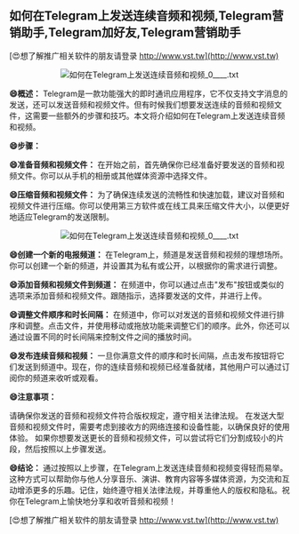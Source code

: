 ## **如何在Telegram上发送连续音频和视频,Telegram营销助手,Telegram加好友,Telegram营销助手**

[😍想了解推广相关软件的朋友请登录 http://www.vst.tw](http://www.vst.tw)

 <center><img src="https://vst.tw/MP4/tuiguang/png/7.png" alt="如何在Telegram上发送连续音频和视频_0____.txt"></center>

**😄概述：**
Telegram是一款功能强大的即时通讯应用程序，它不仅支持文字消息的发送，还可以发送音频和视频文件。但有时候我们想要发送连续的音频和视频文件，这需要一些额外的步骤和技巧。本文将介绍如何在Telegram上发送连续音频和视频。

**😄步骤：**

**😄准备音频和视频文件：**
在开始之前，首先确保你已经准备好要发送的音频和视频文件。你可以从手机的相册或其他媒体资源中选择文件。

**😄压缩音频和视频文件：**
为了确保连续发送的流畅性和快速加载，建议对音频和视频文件进行压缩。你可以使用第三方软件或在线工具来压缩文件大小，以便更好地适应Telegram的发送限制。

 <center><img src="https://vst.tw/MP4/tuiguang/png/3.png" alt="如何在Telegram上发送连续音频和视频_0____.txt"></center>

**😄创建一个新的电报频道：**
在Telegram上，频道是发送音频和视频的理想场所。你可以创建一个新的频道，并设置其为私有或公开，以根据你的需求进行调整。

**😄添加音频和视频文件到频道：**
在频道中，你可以通过点击"发布"按钮或类似的选项来添加音频和视频文件。跟随指示，选择要发送的文件，并进行上传。

**😄调整文件顺序和时长间隔：**
在频道中，你可以对发送的音频和视频文件进行排序和调整。点击文件，并使用移动或拖放功能来调整它们的顺序。此外，你还可以通过设置不同的时长间隔来控制文件之间的播放时间。

**😄发布连续音频和视频：**
一旦你满意文件的顺序和时长间隔，点击发布按钮将它们发送到频道中。现在，你的连续音频和视频已经准备就绪，其他用户可以通过订阅你的频道来收听或观看。

**😄注意事项：**

请确保你发送的音频和视频文件符合版权规定，遵守相关法律法规。
在发送大型音频和视频文件时，需要考虑到接收方的网络连接和设备性能，以确保良好的使用体验。
如果你想要发送更长的音频和视频文件，可以尝试将它们分割成较小的片段，然后按照以上步骤发送。

**😄结论：**
通过按照以上步骤，在Telegram上发送连续音频和视频变得轻而易举。这种方式可以帮助你与他人分享音乐、演讲、教育内容等多媒体资源，为交流和互动增添更多的乐趣。记住，始终遵守相关法律法规，并尊重他人的版权和隐私。祝你在Telegram上愉快地分享和收听音频和视频！

[😍想了解推广相关软件的朋友请登录 http://www.vst.tw](http://www.vst.tw)



